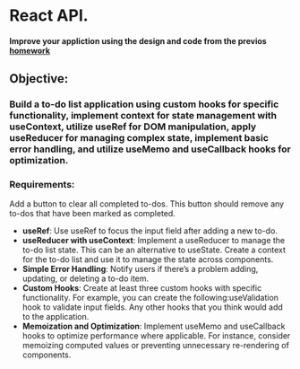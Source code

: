 # React API.

#### Improve your appliction using the design and code from the previos [homework](../19-react-hooks/task.md)

## Objective:

### Build a to-do list application using custom hooks for specific functionality, implement context for state management with useContext, utilize useRef for DOM manipulation, apply useReducer for managing complex state, implement basic error handling, and utilize useMemo and useCallback hooks for optimization.

### Requirements:

Add a button to clear all completed to-dos. This button should remove any to-dos that have been marked as completed.

- **useRef**:
  Use useRef to focus the input field after adding a new to-do.
- **useReducer with useContext**:
  Implement a useReducer to manage the to-do list state. This can be an alternative to useState.
  Create a context for the to-do list and use it to manage the state across components.
- **Simple Error Handling**:
  Notify users if there’s a problem adding, updating, or deleting a to-do item.
- **Custom Hooks**:
  Create at least three custom hooks with specific functionality. For example, you can create the following:useValidation hook to validate input fields.
  Any other hooks that you think would add to the application.
- **Memoization and Optimization**:
  Implement useMemo and useCallback hooks to optimize performance where applicable. For instance, consider memoizing computed values or preventing unnecessary re-rendering of components.
